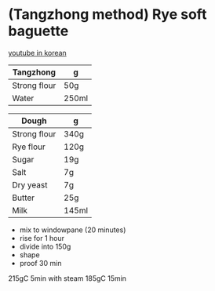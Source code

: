 # (Tangzhong method) Rye soft baguette

[youtube in korean](https://www.youtube.com/watch?v=-OqbwBb3B1w)

Tangzhong | g
--- | ---
Strong flour | 50g
Water | 250ml

Dough | g
--- | ---
Strong flour | 340g
Rye flour | 120g
Sugar | 19g
Salt | 7g
Dry yeast | 7g
Butter | 25g
Milk | 145ml

- mix to windowpane (20 minutes)
- rise for 1 hour
- divide into 150g
- shape
- proof 30 min

215gC 5min with steam
185gC 15min